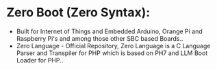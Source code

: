# Zero Boot (Zero Syntax):

* Built for Internet of Things and Embedded Arduino, Orange Pi and Raspberry Pi's and among those other SBC based Boards..
* Zero Language - Official Repository, Zero Language is a C Language Parser and Transpiler for PHP which is based on PH7 and LLM Boot Loader for PHP..
